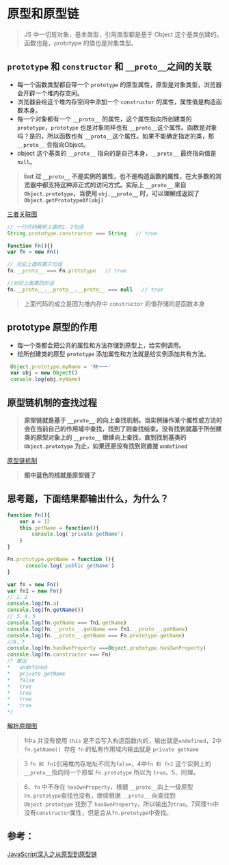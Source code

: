 # 原型和原型链
> JS 中一切皆对象，基本类型，引用类型都是基于 Object 这个基类创建的。函数也是，prototype 的值也是对象类型。

## `prototype` 和 `constructor` 和 `__proto__`之间的关联
* 每一个函数类型都自带一个 `prototype` 的原型属性，原型是对象类型，浏览器会开辟一个堆内存空间。
* 浏览器会给这个堆内存空间中添加一个 `constructor` 的属性，属性值是构造函数本身。
* 每一个对象都有一个 `__proto__` 的属性，这个属性指向所创建类的 `prototype`，`prototype` 也是对象同样也有 `__proto__`这个属性。函数是对象吗？是的，所以函数也有 `__proto__`这个属性。如果不能确定指定的类，那 `__proto__` 会指向Object。
* object 这个基类的 `__proto__` 指向的是自己本身，`__proto__` 最终指向值是 `null`。

>__but 过 `__proto__` 不是实例的属性，也不是构造函数的属性，在大多数的浏览器中都支持这种非正式的访问方式。实际上 `__proto__` 来自 `Object.prototype`，当使用 `obj.__proto__` 时，可以理解成返回了 `Object.getPrototypeOf(obj)`__

[三者关联图](./img/关系图.jpg)

``` js
// 一行代码解析上面的1，2句话
String.prototype.constructor === String   // true

function Fn(){}
var fn = new Fn()

// 对应上面的第三句话
fn.__proto__ === Fn.prototype   // true

//对应上面第四句话
fn.__proto__.__proto__.__proto__ === null   // true
```
> 上面代码的成立是因为堆内存中 `constructor` 的值存储的是函数本身

## prototype 原型的作用
* 每一个类都会把公共的属性和方法存储到原型上，给实例调用。
* 给所创建类的原型 `prototype` 添加属性和方法就是给实例添加共有方法。
``` js
 Object.prototype.myName = '林一一'
 var obj = new Object()
 console.log(obj.myName)
```

## 原型链机制的查找过程
> __原型链就是基于 `__proto__` 的向上查找机制。当实例操作某个属性或方法时会在当前自己的作用域中查找，找到了则查找结束。没有找到就基于所创建类的原型对象上的 `__proto__`  继续向上查找，直到找到基类的 `Object.prototype` 为止，如果还是没有找到则直接 `undefined`__

[原型链机制](./img/原型链机制.jpg)
> __图中蓝色的线就是原型链了__

## 思考题，下面结果都输出什么，为什么？
``` js
function Fn(){
    var a = 12
    this.getName = function(){
        console.log('private getName')
    }
}

Fn.prototype.getName = function (){
      console.log('public getName')
}

var fn = new Fn()
var fn1 = new Fn()
// 1，2
console.log(fn.a)
console.log(fn.getName())
// 3，4，5
console.log(fn.getName === fn1.getName)
console.log(fn.__proto__.getName === fn1.__proto__.getName)
console.log(fn.__proto__.getName === Fn.prototype.getName)
//6，7
console.log(fn.hasOwnProperty ===Object.prototype.hasOwnProperty)
console.log(fn.constructor === Fn)
/* 输出
*   undefined
*   private getName
*   false
*   true
*   true
*   true
*   true
*/
```
[解析原理图](./img/思考模型题.jpg)
>1中`a` 并没有使用 `this` 是不会写入构造函数内的，输出就是`undefined`，2中 `fn.getName() `存在 `fn` 的私有作用域内输出就是 `private getName`

>3 `fn 和 fn1`引用堆内存地址不同为`false`，4中`fn 和 fn1` 这个实例上的 `__proto__`指向同一个原型 `Fn.prototype` 所以为 `true`。5、同理。

>6、`fn` 中不存在 `hasOwnProperty`，根据 `__proto__`向上一级原型`Fn.prototype`查找也没有，继续根据 `__proto__` 向查找到 `Object.prototype` 找到了 `hasOwnProperty`，所以输出为`true`。7同理`fn`中没有`constructor`属性，但是会从`fn.prototype`中查找。

## 参考：
[JavaScript深入之从原型到原型链](https://github.com/mqyqingfeng/Blog/issues/2)